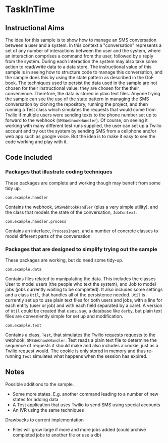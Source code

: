 # TaskInTime
## Instructional Aims
The idea for this sample is to show how to manage an SMS conversation between a user and a system. In this context a "conversation" represents a set of any number of interactions between the user and the system, where an interaction comprises a command from the user, followed by a reply from the system. During each interaction the system may also take some action to read/write data to a data store.
The instructional value of this sample is in seeing how to structure code to manage this conversation, and the sample does this by using the state pattern as described in the GoF book.
The techniques used to persist the data used in the sample are not chosen for their instructional value; they are chosen for the their convenience. Therefore, the data is stored in plain text files. Anyone trying the sample can see the use of the state pattern in managing the SMS conversation by cloning the repository, running the project, and then running a Test class which simulates the requests that would come from Twilio if multiple users were sending texts to the phone number set up to forward to the webhook (`SMSWebhookHandler`).
Of course, on seeing it working with many different test runs supplied, the user can set up a Twilio account and try out the system by sending SMS from a cellphone and/or web app such as google voice. But the idea is to make it easy to see the code working and play with it.

## Code Included

### Packages that illustrate coding techniques

These packages are complete and working though may benefit from some tidy up.

`com.example.handler`

Contains the webhook, `SMSWebhookHandler` (plus a very simple utility), and the class that models the state of the conversation, `JobContext`.

`com.example.handler.process`

Contains an interface, `ProcessInput`, and a number of concrete classes to model different parts of the conversation.

### Packages that are designed to simplify trying out the sample
These packages are working, but do need some tidy-up.

`com.example.data`

Contains files related to manipulating the data. 
This includes the classes User to model users (the people who text the system), and Job to model jobs (jobs currently waiting to be completed).
It also includes some settings and a class `Util`, that handles all of the persistence needed.
`Util` is currently set up to use plain text files for both users and jobs, with a line for each entity (user or job) and with each field separated by a caret. A version of `Util` could be created that uses, say, a database like `derby`, but plain text files are conveniently simple for set up and modification.

`com.example.test`

Contains a class, `Test`, that simulates the Twilio requests requests to the webhook, `SMSWebhookHandler`. Test reads a plain text file to determine the sequence of requests it should make and also includes a cookie, just as a Twilio request would. The cookie is only stored in memory and thus re-running `Test` simulates what happens when the session has expired.

## Notes
Possible additions to the sample.
- Some more states. E.g. another command leading to a number of new states for adding data
- A Test application that uses Twilio to send SMS using special accounts
- An IVR using the same techniques

Drawbacks to current implementation
- Files will grow large if more and more jobs added (could archive completed jobs to another file or use a db)
